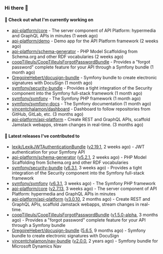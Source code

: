 ### Hi there 👋

#### 👷 Check out what I'm currently working on

- [api-platform/core](https://github.com/api-platform/core) - The server component of API Platform: hypermedia and GraphQL APIs in minutes (1 week ago)
- [api-platform/demo](https://github.com/api-platform/demo) - Demo app for the API Platform framework (2 weeks ago)
- [api-platform/schema-generator](https://github.com/api-platform/schema-generator) - PHP Model Scaffolding from Schema.org and other RDF vocabularies (2 weeks ago)
- [coopTilleuls/CoopTilleulsForgotPasswordBundle](https://github.com/coopTilleuls/CoopTilleulsForgotPasswordBundle) - Provides a &#34;forgot password&#34; complete feature for your API through a Symfony bundle (1 month ago)
- [GregoireHebert/docusign-bundle](https://github.com/GregoireHebert/docusign-bundle) - Symfony bundle to create electronic signatures with DocuSign (1 month ago)
- [symfony/security-bundle](https://github.com/symfony/security-bundle) - Provides a tight integration of the Security component into the Symfony full-stack framework (1 month ago)
- [symfony/symfony](https://github.com/symfony/symfony) - The Symfony PHP framework (1 month ago)
- [symfony/symfony-docs](https://github.com/symfony/symfony-docs) - The Symfony documentation (1 month ago)
- [vincentchalamon/dashboard](https://github.com/vincentchalamon/dashboard) - Dashboard to follow repositories from GitHub, GitLab, etc. (3 months ago)
- [api-platform/api-platform](https://github.com/api-platform/api-platform) - Create REST and GraphQL APIs, scaffold Jamstack webapps, stream changes in real-time. (3 months ago)

#### 🔭 Latest releases I've contributed to

- [lexik/LexikJWTAuthenticationBundle](https://github.com/lexik/LexikJWTAuthenticationBundle) ([v2.19.1](https://github.com/lexik/LexikJWTAuthenticationBundle/releases/tag/v2.19.1), 2 weeks ago) - JWT authentication for your Symfony API
- [api-platform/schema-generator](https://github.com/api-platform/schema-generator) ([v5.2.1](https://github.com/api-platform/schema-generator/releases/tag/v5.2.1), 2 weeks ago) - PHP Model Scaffolding from Schema.org and other RDF vocabularies
- [symfony/security-bundle](https://github.com/symfony/security-bundle) ([v6.3.1](https://github.com/symfony/security-bundle/releases/tag/v6.3.1), 3 weeks ago) - Provides a tight integration of the Security component into the Symfony full-stack framework
- [symfony/symfony](https://github.com/symfony/symfony) ([v6.3.1](https://github.com/symfony/symfony/releases/tag/v6.3.1), 3 weeks ago) - The Symfony PHP framework
- [api-platform/core](https://github.com/api-platform/core) ([v2.7.13](https://github.com/api-platform/core/releases/tag/v2.7.13), 3 weeks ago) - The server component of API Platform: hypermedia and GraphQL APIs in minutes
- [api-platform/api-platform](https://github.com/api-platform/api-platform) ([v3.0.10](https://github.com/api-platform/api-platform/releases/tag/v3.0.10), 2 months ago) - Create REST and GraphQL APIs, scaffold Jamstack webapps, stream changes in real-time.
- [coopTilleuls/CoopTilleulsForgotPasswordBundle](https://github.com/coopTilleuls/CoopTilleulsForgotPasswordBundle) ([v1.5.0-alpha](https://github.com/coopTilleuls/CoopTilleulsForgotPasswordBundle/releases/tag/v1.5.0-alpha), 3 months ago) - Provides a &#34;forgot password&#34; complete feature for your API through a Symfony bundle
- [GregoireHebert/docusign-bundle](https://github.com/GregoireHebert/docusign-bundle) ([5.6.5](https://github.com/GregoireHebert/docusign-bundle/releases/tag/5.6.5), 9 months ago) - Symfony bundle to create electronic signatures with DocuSign
- [vincentchalamon/nav-bundle](https://github.com/vincentchalamon/nav-bundle) ([v2.0.0](https://github.com/vincentchalamon/nav-bundle/releases/tag/v2.0.0), 2 years ago) - Symfony bundle for Microsoft Dynamics Nav

